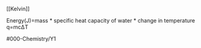 [[Kelvin]]

Energy(J)=mass * specific heat capacity of water * change in temperature
q=mcΔT

#000-Chemistry/Y1